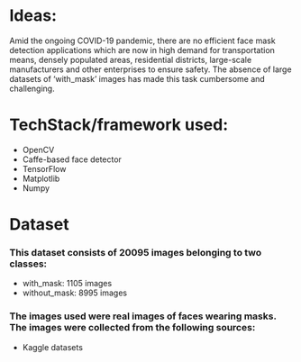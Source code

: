 
# Ideas:
Amid the ongoing COVID-19 pandemic, there are no efficient face mask detection applications which are now in high demand for transportation means, densely populated areas, residential districts, large-scale manufacturers and other enterprises to ensure safety. The absence of large datasets of ‘with_mask’ images has made this task cumbersome and challenging.
# TechStack/framework used:
* OpenCV
* Caffe-based face detector
* TensorFlow
* Matplotlib
* Numpy
# Dataset
### This dataset consists of 20095 images belonging to two classes:

* with_mask: 1105 images
* without_mask: 8995 images
### The images used were real images of faces wearing masks. The images were collected from the following sources:
* Kaggle datasets
